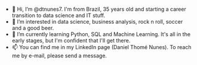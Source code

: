 - 👋 Hi, I’m @dtnunes7. I'm from Brazil, 35 years old and starting a career transition to data science and IT stuff.
- 👀 I’m interested in data science, business analysis, rock n roll, soccer and a good beer.
- 🌱 I’m currently learning Python, SQL and Machine Learning. It's all in the early stages, but I'm confident that I'll get there. 
- 📫 You can find me in my LinkedIn page (Daniel Thomé Nunes). To reach me by e-mail, please send a message.

<!---
dtnunes7/dtnunes7 is a ✨ special ✨ repository because its `README.md` (this file) appears on your GitHub profile.
You can click the Preview link to take a look at your changes.
--->
